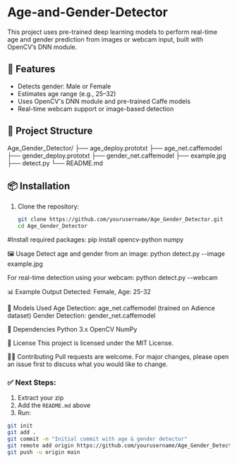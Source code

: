 # Age-and-Gender-Detector
This project uses pre-trained deep learning models to perform real-time age and gender prediction from images or webcam input, built with OpenCV’s DNN module.

## 🚀 Features

- Detects gender: Male or Female
- Estimates age range (e.g., 25–32)
- Uses OpenCV's DNN module and pre-trained Caffe models
- Real-time webcam support or image-based detection

## 📁 Project Structure

Age_Gender_Detector/
├── age_deploy.prototxt
├── age_net.caffemodel
├── gender_deploy.prototxt
├── gender_net.caffemodel
├── example.jpg
├── detect.py
└── README.md


## 📦 Installation

1. Clone the repository:
   ```bash
   git clone https://github.com/yourusername/Age_Gender_Detector.git
   cd Age_Gender_Detector
   
#Install required packages:
pip install opencv-python numpy

🖼️ Usage
Detect age and gender from an image:
python detect.py --image example.jpg

For real-time detection using your webcam:
python detect.py --webcam

📊 Example Output
Detected: Female, Age: 25-32

🧠 Models Used
Age Detection: age_net.caffemodel (trained on Adience dataset)
Gender Detection: gender_net.caffemodel

📌 Dependencies
Python 3.x
OpenCV
NumPy

📝 License
This project is licensed under the MIT License.

🙋‍♂️ Contributing
Pull requests are welcome. For major changes, please open an issue first to discuss what you would like to change.

### ✅ Next Steps:

1. Extract your zip
2. Add the `README.md` above
3. Run:

```bash
git init
git add .
git commit -m "Initial commit with age & gender detector"
git remote add origin https://github.com/yourusername/Age_Gender_Detector.git
git push -u origin main
